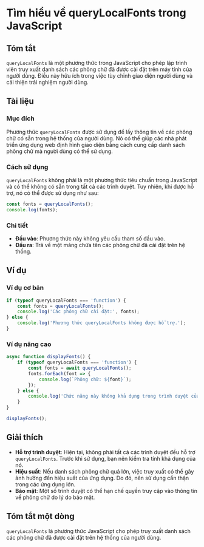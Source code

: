 <!--
Meta Description: # Tìm hiểu về queryLocalFonts trong JavaScript ## Tóm tắt `queryLocalFonts` là một phương thức trong JavaScript cho phép lập trình viên truy xuất danh...
Meta Keywords: querylocalfonts, dụng, các, phông, chữ
-->

# Tìm hiểu về queryLocalFonts trong JavaScript

## Tóm tắt
`queryLocalFonts` là một phương thức trong JavaScript cho phép lập trình viên truy xuất danh sách các phông chữ đã được cài đặt trên máy tính của người dùng. Điều này hữu ích trong việc tùy chỉnh giao diện người dùng và cải thiện trải nghiệm người dùng.

## Tài liệu
### Mục đích
Phương thức `queryLocalFonts` được sử dụng để lấy thông tin về các phông chữ có sẵn trong hệ thống của người dùng. Nó có thể giúp các nhà phát triển ứng dụng web định hình giao diện bằng cách cung cấp danh sách phông chữ mà người dùng có thể sử dụng.

### Cách sử dụng
`queryLocalFonts` không phải là một phương thức tiêu chuẩn trong JavaScript và có thể không có sẵn trong tất cả các trình duyệt. Tuy nhiên, khi được hỗ trợ, nó có thể được sử dụng như sau:

```javascript
const fonts = queryLocalFonts();
console.log(fonts);
```

### Chi tiết
- **Đầu vào**: Phương thức này không yêu cầu tham số đầu vào.
- **Đầu ra**: Trả về một mảng chứa tên các phông chữ đã cài đặt trên hệ thống.

## Ví dụ
### Ví dụ cơ bản
```javascript
if (typeof queryLocalFonts === 'function') {
    const fonts = queryLocalFonts();
    console.log('Các phông chữ cài đặt:', fonts);
} else {
    console.log('Phương thức queryLocalFonts không được hỗ trợ.');
}
```

### Ví dụ nâng cao
```javascript
async function displayFonts() {
    if (typeof queryLocalFonts === 'function') {
        const fonts = await queryLocalFonts();
        fonts.forEach(font => {
            console.log(`Phông chữ: ${font}`);
        });
    } else {
        console.log('Chức năng này không khả dụng trong trình duyệt của bạn.');
    }
}

displayFonts();
```

## Giải thích
- **Hỗ trợ trình duyệt**: Hiện tại, không phải tất cả các trình duyệt đều hỗ trợ `queryLocalFonts`. Trước khi sử dụng, bạn nên kiểm tra tính khả dụng của nó.
- **Hiệu suất**: Nếu danh sách phông chữ quá lớn, việc truy xuất có thể gây ảnh hưởng đến hiệu suất của ứng dụng. Do đó, nên sử dụng cẩn thận trong các ứng dụng lớn.
- **Bảo mật**: Một số trình duyệt có thể hạn chế quyền truy cập vào thông tin về phông chữ do lý do bảo mật.

## Tóm tắt một dòng
`queryLocalFonts` là phương thức JavaScript cho phép truy xuất danh sách các phông chữ đã được cài đặt trên hệ thống của người dùng.